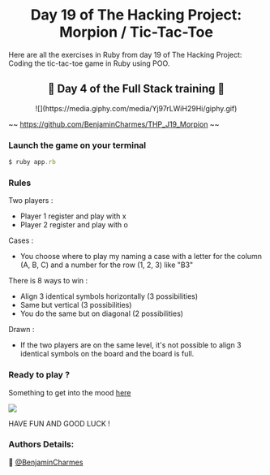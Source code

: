 <h1 align="center">Day 19 of The Hacking Project: Morpion / Tic-Tac-Toe</h1>

Here are all the exercises in Ruby from day 19 of The Hacking Project: Coding the tic-tac-toe game in Ruby using POO.

<h2 align="center">🎉 Day 4 of the Full Stack training 🎉</h2>

<p align="center">![](https://media.giphy.com/media/Yj97rLWiH29Hi/giphy.gif)</p>

~~ https://github.com/BenjaminCharmes/THP_J19_Morpion ~~


### Launch the game on your terminal ###

```ruby
$ ruby app.rb
```

### Rules ###

Two players :
* Player 1 register and play with x
* Player 2 register and play with o

Cases :
* You choose where to play my naming a case with a letter for the column (A, B, C) and a number for the row (1, 2, 3) like "B3"

There is 8 ways to win :
* Align 3 identical symbols horizontally (3 possibilities)
* Same but vertical (3 possibilities)
* You do the same but on diagonal (2 possibilities)

Drawn :
* If the two players are on the same level, it's not possible to align 3 identical symbols on the board and the board is full.

### Ready to play ?  
Something to get into the mood [here](https://www.youtube.com/watch?v=BdLSJAAF-kc)

![](https://media1.giphy.com/media/vJfWmEboAQS1YXQe6a/giphy.gif?cid=ecf05e47rsbj6990pm08o46xmmpkovfclz71zbezhn8oslls&rid=giphy.gif&ct=g)

HAVE FUN AND GOOD LUCK ! 


### Authors Details:

👤 [@BenjaminCharmes](https://github.com/BenjaminCharmes)
